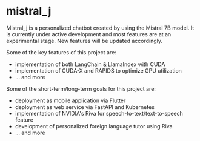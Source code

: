 # mistral_j
Mistral_j is a personalized chatbot created by using the Mistral 7B model. It is currently under active development and most features are at an experimental stage. New features will be updated accordingly.

Some of the key features of this project are:
- implementation of both LangChain & LlamaIndex with CUDA
- implementation of CUDA-X and RAPIDS to optimize GPU utilization
- ... and more

Some of the short-term/long-term goals for this project are:
- deployment as mobile application via Flutter
- deployment as web service via FastAPI and Kubernetes
- implementation of NVIDIA's Riva for speech-to-text/text-to-speech feature
- development of personalized foreign language tutor using Riva
- ... and more
